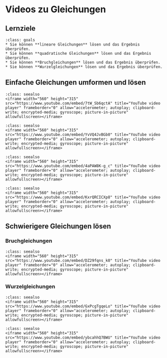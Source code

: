 # Videos zu Gleichungen

## Lernziele

```{admonition} Lernziele
:class: goals
* Sie können **lineare Gleichungen** lösen und das Ergebnis überprüfen.
* Sie können **quadratische Gleichungen** lösen und das Ergebnis überprüfen.
* Sie können **Bruchgleichungen** lösen und das Ergebnis überprüfen.
* Sie können **Wurzelgleichungen** lösen und das Ergebnis überprüfen.
```

## Einfache Gleichungen umformen und lösen

```{admonition} Video
:class: seealso
<iframe width="560" height="315" src="https://www.youtube.com/embed/7tW_Sb6qctA" title="YouTube video player" frameborder="0" allow="accelerometer; autoplay; clipboard-write; encrypted-media; gyroscope; picture-in-picture" allowfullscreen></iframe>
```

```{admonition} Video
:class: seealso
<iframe width="560" height="315" src="https://www.youtube.com/embed/YvVQ4JvBGb0" title="YouTube video player" frameborder="0" allow="accelerometer; autoplay; clipboard-write; encrypted-media; gyroscope; picture-in-picture" allowfullscreen></iframe>
```

```{admonition} Video
:class: seealso
<iframe width="560" height="315" src="https://www.youtube.com/embed/4aPAW8K-g_c" title="YouTube video player" frameborder="0" allow="accelerometer; autoplay; clipboard-write; encrypted-media; gyroscope; picture-in-picture" allowfullscreen></iframe>
```

```{admonition} Video
:class: seealso
<iframe width="560" height="315" src="https://www.youtube.com/embed/KxrQRCICXp8" title="YouTube video player" frameborder="0" allow="accelerometer; autoplay; clipboard-write; encrypted-media; gyroscope; picture-in-picture" allowfullscreen></iframe>
```

## Schwierigere Gleichungen lösen

### Bruchgleichungen

```{admonition} Video
:class: seealso
<iframe width="560" height="315" src="https://www.youtube.com/embed/DZ29fqns_k0" title="YouTube video player" frameborder="0" allow="accelerometer; autoplay; clipboard-write; encrypted-media; gyroscope; picture-in-picture" allowfullscreen></iframe>
```

### Wurzelgleichungen

```{admonition} Video
:class: seealso
<iframe width="560" height="315" src="https://www.youtube.com/embed/GxPcgTgqeLo" title="YouTube video player" frameborder="0" allow="accelerometer; autoplay; clipboard-write; encrypted-media; gyroscope; picture-in-picture" allowfullscreen></iframe>
```

```{admonition} Video
:class: seealso
<iframe width="560" height="315" src="https://www.youtube.com/embed/ybcahhQ7BWU" title="YouTube video player" frameborder="0" allow="accelerometer; autoplay; clipboard-write; encrypted-media; gyroscope; picture-in-picture" allowfullscreen></iframe>
```
